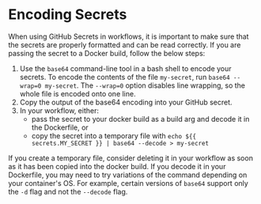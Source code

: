 # Encoding Secrets

When using GitHub Secrets in workflows, it is important to make sure that the secrets are properly formatted and can be read correctly. If you are passing the secret to a Docker build, follow the below steps:

1. Use the `base64` command-line tool in a bash shell to encode your secrets. To encode the contents of the file `my-secret`, run `base64 --wrap=0 my-secret`. The `--wrap=0` option disables line wrapping, so the whole file is encoded onto one line.
2. Copy the output of the base64 encoding into your GitHub secret.
3. In your workflow, either:
    * pass the secret to your docker build as a build arg and decode it in the Dockerfile, or
    * copy the secret into a temporary file with `echo ${{ secrets.MY_SECRET }} | base64 --decode > my-secret`

If you create a temporary file, consider deleting it in your workflow as soon as it has been copied into the docker build. If you decode it in your Dockerfile, you may need to try variations of the command depending on your container's OS. For example, certain versions of `base64` support only the `-d` flag and not the `--decode` flag.
